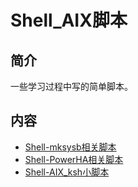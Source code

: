 # Shell_AIX脚本

## 简介
一些学习过程中写的简单脚本。

## 内容
- [Shell-mksysb相关脚本](https://gitbook.big1000.com/09-Shell%E8%84%9A%E6%9C%AC/03-Shell_AIX%E8%84%9A%E6%9C%AC/01-Shell-mksysb%E7%9B%B8%E5%85%B3%E8%84%9A%E6%9C%AC.html)
- [Shell-PowerHA相关脚本](https://gitbook.big1000.com/09-Shell%E8%84%9A%E6%9C%AC/03-Shell_AIX%E8%84%9A%E6%9C%AC/02-Shell-PowerHA%E7%9B%B8%E5%85%B3%E8%84%9A%E6%9C%AC.html)
- [Shell-AIX_ksh小脚本](https://gitbook.big1000.com/09-Shell%E8%84%9A%E6%9C%AC/03-Shell_AIX%E8%84%9A%E6%9C%AC/10-Shell-AIX_ksh%E5%B0%8F%E8%84%9A%E6%9C%AC.html)

